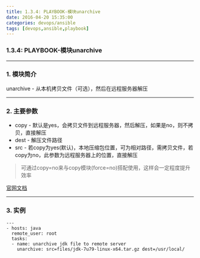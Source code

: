 ```yaml
---
title: 1.3.4: PLAYBOOK-模块unarchive
date: 2016-04-20 15:35:00
categories: devops/ansible
tags: [devops,ansible,playbook]
---
```

### 1.3.4: PLAYBOOK-模块unarchive

---

### 1. 模块简介
unarchive - 从本机拷贝文件（可选），然后在远程服务器解压

---

### 2. 主要参数
- copy - 默认是yes，会拷贝文件到远程服务器，然后解压，如果是no，则不拷贝，直接解压
- dest - 解压文件路径
- src - 若copy为yes(默认)，本地压缩包位置，可为相对路径，需拷贝文件，若copy为no，此参数为远程服务器上的位置，直接解压

> 可通过copy=no来与copy模块(force=no)搭配使用，这样会一定程度提升效率

[官网文档](http://docs.ansible.com/ansible/copy_module.html)

---

### 3. 实例
```
---
- hosts: java
  remote_user: root
  tasks:
  - name: unarchive jdk file to remote server
    unarchive: src=files/jdk-7u79-linux-x64.tar.gz dest=/usr/local/
```
